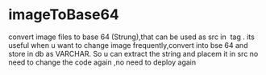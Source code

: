 # imageToBase64

convert image files to base 64 (Strung),that can be used as src in  <img> tag .
its useful when u want to change image frequently,convert into bse 64 and store in db as VARCHAR.
So u can extract the string and placem it in src 
no need to change the code again ,no need to deploy again
